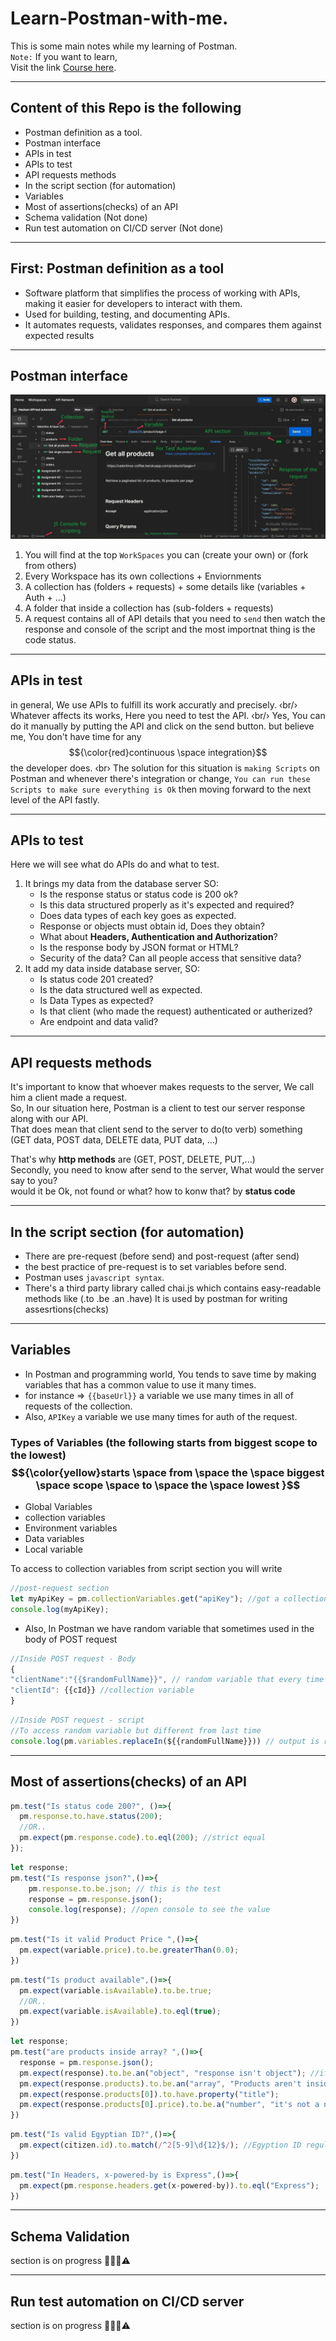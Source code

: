 # Learn-Postman-with-me.
This is some main notes while my learning of Postman. <br/>
`Note:` If you want to learn, <br/>
Visit the link
<a href="https://www.youtube.com/watch?v=zp5Jh2FIpF0">Course here</a>.

---
## Content of this Repo is the following
- Postman definition as a tool.
- Postman interface
- APIs in test
- APIs to test
- API requests methods
- In the script section (for automation)
- Variables
- Most of assertions(checks) of an API
- Schema validation (Not done)
- Run test automation on CI/CD server (Not done)

---
## First: Postman definition as a tool
- Software platform that simplifies the process of working with APIs, making it easier for developers to interact with them.
- Used for building, testing, and documenting APIs.
- It automates requests, validates responses, and compares them against expected results

---
## Postman interface

![interface](interface.jpg)


1. You will find at the top `WorkSpaces` you can (create your own) or (fork from others)  
2. Every Workspace has its own collections + Enviornments 
3. A collection has (folders + requests) + some details like (variables + Auth + ...)
4. A folder that inside a collection has (sub-folders + requests)
5. A request contains all of API details that you need to `send` then watch the response and console of the script and the most importnat thing is  the code status.

---
## APIs in test
in general, We use APIs to fulfill its work accuratly and precisely. ‹br/›
Whatever affects its works, Here you need to test the API. ‹br/›
Yes, You can do it manually by putting the API and click on the send button.
but believe me, You don't have time for any $${\color{red}continuous \space integration}$$ the developer does. 
 ‹br› 
The solution for this situation is `making Scripts` on Postman and whenever there's integration or change, `You can run these Scripts to make sure everything is Ok` then moving forward to the next level of the API fastly.

---
## APIs to test
Here we will see what do APIs do and what to test.
1. It brings my data from the database server SO:
   - Is the response status or status code is 200 ok?
   - Is this data structured properly as it's expected and required?
   - Does data types of each key goes as expected.
   - Response or objects must obtain id, Does they obtain?
   - What about <b>Headers, Authentication and Authorization</b>?
   - Is the response body by JSON format or HTML?
   - Security of the data? Can all people access that sensitive data?
2. It add my data inside database server, SO:
   - Is status code 201 created?
   - Is the data structured well as expected.
   - Is Data Types as expected?
   - Is that client (who made the request) authenticated or autherized?
   - Are endpoint and data valid?
---

## API requests methods

It's important to know that whoever makes requests to the server, We call him a client made a request. <br/> 
So, In our situation here, Postman is a client to test our server response along with our API.<br/>
That does mean that client send to the server to do(to verb) something (GET data, POST data, DELETE data, PUT data, ...) <br/>

That's why <b>http methods</b> are (GET, POST, DELETE, PUT,...)<br/>
Secondly, you need to know after send to the server, What would the server say to you?<br/>
would it be Ok, not found or what? how to konw that? by <b>status code</b>

---
## In the script section (for automation)
- There are pre-request (before send) and post-request (after send)
- the best practice of pre-request is to set variables before send.
- Postman uses `javascript syntax`.
- There's a third party library called chai.js which contains easy-readable methods like (.to .be  .an .have)
It is used by postman for writing assesrtions(checks)
---
## Variables
- In Postman and programming world, You tends to save time by making variables that has a common value to use it many times.
- for instance => `{{baseUrl}}` a variable we use many times in all of requests of the collection.
- Also, `APIKey` a variable we use many times for auth of the request.
### Types of Variables (the following starts from biggest scope to the lowest) $${\color{yellow}starts \space from \space the \space biggest \space scope \space to \space the \space lowest }$$
 - Global Variables
 - collection variables
 - Environment variables
 - Data variables
 - Local variable
 
 To access to collection variables from script section you will write
  ```javascript
  //post-request section
  let myApiKey = pm.collectionVariables.get("apiKey"); //got a collection variable value
  console.log(myApiKey);
  ```
- Also, In Postman we have random variable that sometimes used in the body of POST request
```javascript
//Inside POST request - Body
{
"clientName":"{{$randomFullName}}", // random variable that every time used will change
"clientId": {{cId}} //collection variable
}
```
```javascript
//Inside POST request - script
//To access random variable but different from last time
console.log(pm.variables.replaceIn(${{randomFullName}})) // output is random name
```
---
## Most of assertions(checks) of an API
```javascript
pm.test("Is status code 200?", ()=>{
  pm.response.to.have.status(200);
  //OR..
  pm.expect(pm.response.code).to.eql(200); //strict equal
});
```
```javascript
let response;
pm.test("Is response json?",()=>{
    pm.response.to.be.json; // this is the test
    response = pm.response.json();
    console.log(response); //open console to see the value
})
```
```javascript
pm.test("Is it valid Product Price ",()=>{
  pm.expect(variable.price).to.be.greaterThan(0.0);
})
```
```javascript
pm.test("Is product available",()=>{
  pm.expect(variable.isAvailable).to.be.true;
  //OR..
  pm.expect(variable.isAvailable).to.eql(true);
})
```
```javascript
let response;
pm.test("are products inside array? ",()=>{
  response = pm.response.json();
  pm.expect(response).to.be.an("object", "response isn't object"); //if err you will find response isn't object
  pm.expect(response.products).to.be.an("array", "Products aren't inside array"); //if err You will find=> Products aren't inside array
  pm.expect(response.products[0]).to.have.property("title");
  pm.expect(response.products[0].price).to.be.a("number", "it's not a number");
})
```
```javascript
pm.test("Is valid Egyptian ID?",()=>{
  pm.expect(citizen.id).to.match(/^2[5-9]\d{12}$/); //Egyption ID regular expression
})
```
```javascript
pm.test("In Headers, x-powered-by is Express",()=>{
  pm.expect(pm.response.headers.get(x-powered-by)).to.eql("Express");
})
```
---
## Schema Validation
section is on progress 👷🏾‍♂️⚠️

---
## Run test automation on CI/CD server
section is on progress 👷🏾‍♂️⚠️
